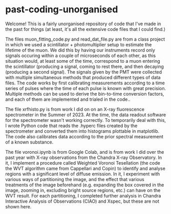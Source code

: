 # past-coding-unorganised

Welcome! This is a fairly unorganised repository of code that I've made in the past for things (at least, it's all the extensive code files that I could find.)

The files muon_fitting_code.py and read_dat_file.py are from a class project in which we used a scintillator + photomultiplier setup to estimate the lifetime of the muon. We did this by having our instruments record only signals occuring within a couple of microseconds of each other, as this situation would, at least some of the time, correspond to a muon entering the scintillator (producing a signal, coming to rest there, and then decaying (producing a second signal). The signals given by the PMT were collected with multiple simultaneous methods that produced different types of data files. The code works by first calibrating measurements according to a time series of pulses where the time of each pulse is known with great precision. Multiple methods can be used to derive the bin-to-time conversion factors, and each of them are implemented and trialed in the code..

The file xrfhisto.py is from work I did on on an X-ray fluorescence spectrometer in the Summer of 2023. At the time, the data readout software for the spectrometer wasn't working correctly. To temporarily deal with this, I wrote Python code that reads the .hyperc files created by the spectrometer and converted them into histograms plottable in matplotlib. The code also calibrates data according to the prior spectral measurement of a known substance.



The file voronoi.ipynb is from Google Colab, and is from work I did over the past year with X-ray observations from the Chandra X-ray Observatory. In it, I implement a procedure called Weighted Voronoi Tesellation (the code the WVT algorithm came from Cappellari and Copin) to identify and analyse regions with a significant level of diffuse emission. In it, I experiment with various ways of partitioning the image, and the effect that various treatments of the image beforehand (e.g. expanding the box covered in the image, zooming in, excluding bright source regions, etc.) can have on the WVT result. For each partitioning, I completed further analysis in Chandra Interactive Analysis of Observations (CIAO) and Xspec, but these are not shown here.
